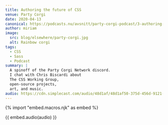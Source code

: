 ```yaml
---
title: Authoring the future of CSS
venue: Party Corgi
date: 2020-04-13
canonical: https://podcasts.nu/avsnitt/party-corgi-podcast/3-authoring-the-future-of-css-and-the-queer-complexity-of-human-experience-with-miriam-suzanne
author: miriam
image:
  src: blog/elsewhere/party-corgi.jpg
  alt: Rainbow corgi
tags:
  - CSS
  - Sass
  - Podcast
summary: |
  A spinoff of the Party Corgi Network discord.
  I chat with Chris Biscardi about
  The CSS Working Group,
  open-source projects,
  art, and music.
audio: https://cdn.simplecast.com/audio/48d1af/48d1af50-375d-456d-9121-5d53cf4b58ad/19712059-5c56-495f-bea2-47a5c7c99137/miriam-mixdown_tc.mp3
---
```


{% import "embed.macros.njk" as embed %}

{{ embed.audio(audio) }}
